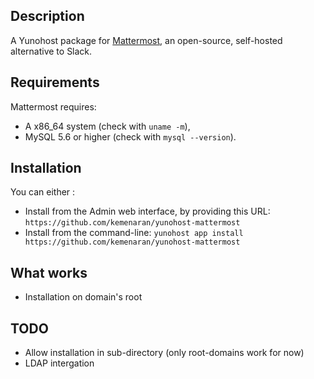 ## Description

A Yunohost package for [Mattermost](https://sdelements.github.io/lets-chat/), an open-source, self-hosted alternative to Slack.

## Requirements

Mattermost requires:

* A x86_64 system (check with `uname -m`),
* MySQL 5.6 or higher (check with `mysql --version`).

## Installation

You can either :

* Install from the Admin web interface, by providing this URL: `https://github.com/kemenaran/yunohost-mattermost`
* Install from the command-line: `yunohost app install https://github.com/kemenaran/yunohost-mattermost`

## What works

* Installation on domain's root

## TODO

* Allow installation in sub-directory (only root-domains work for now)
* LDAP intergation

